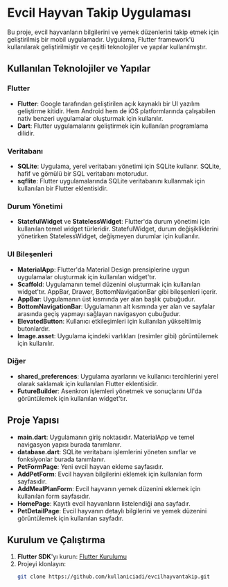 # Evcil Hayvan Takip Uygulaması

Bu proje, evcil hayvanların bilgilerini ve yemek düzenlerini takip etmek için geliştirilmiş bir mobil uygulamadır. Uygulama, Flutter framework'ü kullanılarak geliştirilmiştir ve çeşitli teknolojiler ve yapılar kullanılmıştır.

## Kullanılan Teknolojiler ve Yapılar

### Flutter
- **Flutter**: Google tarafından geliştirilen açık kaynaklı bir UI yazılım geliştirme kitidir. Hem Android hem de iOS platformlarında çalışabilen nativ benzeri uygulamalar oluşturmak için kullanılır.
- **Dart**: Flutter uygulamalarını geliştirmek için kullanılan programlama dilidir.

### Veritabanı
- **SQLite**: Uygulama, yerel veritabanı yönetimi için SQLite kullanır. SQLite, hafif ve gömülü bir SQL veritabanı motorudur.
- **sqflite**: Flutter uygulamalarında SQLite veritabanını kullanmak için kullanılan bir Flutter eklentisidir.

### Durum Yönetimi
- **StatefulWidget** ve **StatelessWidget**: Flutter'da durum yönetimi için kullanılan temel widget türleridir. StatefulWidget, durum değişikliklerini yönetirken StatelessWidget, değişmeyen durumlar için kullanılır.

### UI Bileşenleri
- **MaterialApp**: Flutter'da Material Design prensiplerine uygun uygulamalar oluşturmak için kullanılan widget'tır.
- **Scaffold**: Uygulamanın temel düzenini oluşturmak için kullanılan widget'tır. AppBar, Drawer, BottomNavigationBar gibi bileşenleri içerir.
- **AppBar**: Uygulamanın üst kısmında yer alan başlık çubuğudur.
- **BottomNavigationBar**: Uygulamanın alt kısmında yer alan ve sayfalar arasında geçiş yapmayı sağlayan navigasyon çubuğudur.
- **ElevatedButton**: Kullanıcı etkileşimleri için kullanılan yükseltilmiş butonlardır.
- **Image.asset**: Uygulama içindeki varlıkları (resimler gibi) görüntülemek için kullanılır.



### Diğer
- **shared_preferences**: Uygulama ayarlarını ve kullanıcı tercihlerini yerel olarak saklamak için kullanılan Flutter eklentisidir.
- **FutureBuilder**: Asenkron işlemleri yönetmek ve sonuçlarını UI'da görüntülemek için kullanılan widget'tır.

## Proje Yapısı

- **main.dart**: Uygulamanın giriş noktasıdır. MaterialApp ve temel navigasyon yapısı burada tanımlanır.
- **database.dart**: SQLite veritabanı işlemlerini yöneten sınıflar ve fonksiyonlar burada tanımlanır.
- **PetFormPage**: Yeni evcil hayvan ekleme sayfasıdır.
- **AddPetForm**: Evcil hayvan bilgilerini eklemek için kullanılan form sayfasıdır.
- **AddMealPlanForm**: Evcil hayvanın yemek düzenini eklemek için kullanılan form sayfasıdır.
- **HomePage**: Kayıtlı evcil hayvanların listelendiği ana sayfadır.
- **PetDetailPage**: Evcil hayvanın detaylı bilgilerini ve yemek düzenini görüntülemek için kullanılan sayfadır.

## Kurulum ve Çalıştırma

1. **Flutter SDK**'yı kurun: [Flutter Kurulumu](https://flutter.dev/docs/get-started/install)
2. Projeyi klonlayın:
   ```sh
   git clone https://github.com/kullaniciadi/evcilhayvantakip.git